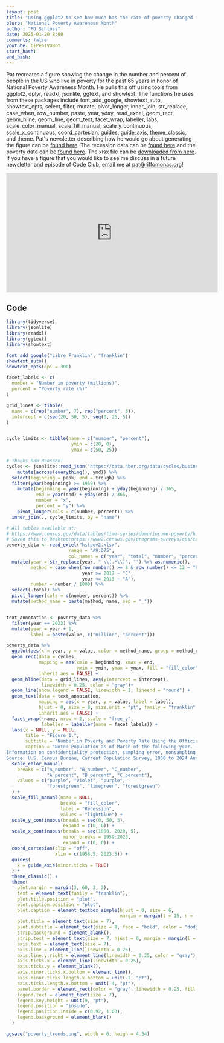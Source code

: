 ```yaml
---
layout: post
title: "Using ggplot2 to see how much has the rate of poverty changed in the US over the past 65 years (CC334)"
blurb: "National Poverty Awareness Month"
author: "PD Schloss"
date: 2025-01-20 8:00
comments: false
youtube: biPe61VD8oY
start_hash: 
end_hash: 
---
```


Pat recreates a figure showing the change in the number and percent of people in the US who live in poverty for the past 65 years in honor of National Poverty Awareness Month. He pulls this off using tools from ggplot2, dplyr, readxl, jsonlite, ggtext, and showtext. The functions he uses from these packages include font_add_google, showtext_auto, showtext_opts, select, filter, mutate, pivot_longer, inner_join, str_replace, case_when, row_number, paste, year, yday, read_excel, geom_rect, geom_hline, geom_line, geom_text, facet_wrap, labeller, labs, scale_color_manual, scale_fill_manual, scale_y_continuous, scale_x_continuous, coord_cartesian, guides, guide_axis, theme_classic, and theme. Pat's newsletter describing how he would go about generating the figure can be [found here](https://shop.riffomonas.org/posts/tracking-trends-in-poverty-with-ggplot2). The recession data can be [found here](https://data.nber.org) and the poverty data can be [found here](https://www.census.gov/data/tables/time-series/demo/income-poverty/historical-poverty-people.html). The xlsx file can be [downloaded from here](https://www2.census.gov/programs-surveys/cps/tables/time-series/historical-poverty-people/hstpov2.xlsx). If you have a figure that you would like to see me discuss in a future newsletter and episode of Code Club, email me at pat@riffomonas.org!

<iframe style="margin: 0 auto;display:block;" width="560" height="315" src="https://www.youtube.com/embed/{{ page.youtube }}" frameborder="0" allow="accelerometer; autoplay; encrypted-media; gyroscope; picture-in-picture" allowfullscreen></iframe>

## Code

```R
library(tidyverse)
library(jsonlite)
library(readxl)
library(ggtext)
library(showtext)

font_add_google("Libre Franklin", "franklin")
showtext_auto()
showtext_opts(dpi = 300)

facet_labels <- c(
  number = "Number in poverty (millions)",
  percent = "Poverty rate (%)"
)

grid_lines <- tibble(
  name = c(rep("number", 7), rep("percent", 6)),
  intercept = c(seq(20, 50, 5), seq(0, 25, 5))
)


cycle_limits <- tibble(name = c("number", "percent"),
                        ymin = c(20, 0),
                        ymax = c(50, 25))

# Thanks Rob Hanssen!
cycles <- jsonlite::read_json("https://data.nber.org/data/cycles/business_cycle_dates.json", simplifyVector = TRUE) %>%
    mutate(across(everything(), ymd)) %>%
  select(beginning = peak, end = trough) %>%
  filter(year(beginning) >= 1959) %>%
    mutate(beginning = year(beginning) + yday(beginning) / 365,
           end = year(end) + yday(end) / 365,
           number = "x",
           percent = "y") %>%
    pivot_longer(cols = c(number, percent)) %>%
  inner_join(., cycle_limits, by = "name")

# All tables available at:
# https://www.census.gov/data/tables/time-series/demo/income-poverty/historical-poverty-people.html
# Saved this to Desktop:https://www2.census.gov/programs-surveys/cps/tables/time-series/historical-poverty-people/hstpov2.xlsx
poverty_data <- read_excel("hstpov2.xlsx",
                       range = "A9:D75",
                       col_names = c("year", "total", "number", "percent")) %>%
  mutate(year = str_replace(year, " \\(.*\\)", "") %>% as.numeric(),
         method = case_when(row_number() >= 8 & row_number() <= 12 ~ "B",
                            year >= 2017 ~ "C",
                            year <= 2013 ~ "A"),
         number = number / 1000) %>%
  select(-total) %>%
  pivot_longer(cols = c(number, percent)) %>%
  mutate(method_name = paste(method, name, sep = "_"))


text_annotation <- poverty_data %>%
  filter(year == 2023) %>%
  mutate(year = year + 1,
         label = paste(value, c("million", "percent")))

poverty_data %>%
  ggplot(aes(x = year, y = value, color = method_name, group = method_name)) +
  geom_rect(data = cycles,
            mapping = aes(xmin = beginning, xmax = end,
                          ymin = ymin, ymax = ymax, fill = "fill_color"),
            inherit.aes = FALSE) +
  geom_hline(data = grid_lines, aes(yintercept = intercept),
             linewidth = 0.25, color = "gray")+
  geom_line(show.legend = FALSE, linewidth = 1, lineend = "round") +
  geom_text(data = text_annotation,
            mapping = aes(x = year, y = value, label = label),
            hjust = 0, size = 8, size.unit = "pt", family = "franklin",
            inherit.aes = FALSE) +
  facet_wrap(~name, nrow = 2, scale = "free_y",
             labeller = labeller(name = facet_labels)) +
  labs(x = NULL, y = NULL,
       title = "Figure 1.",
       subtitle = "Number in Poverty and Poverty Rate Using the Official Poverty Measure: 1959 to 2023",
       caption = "Note: Population as of March of the following year. The data for 2017 and beyond reflect the implementation of an updated processing system. The data for 2013 and beyond reflect the implementation of the redesigned income questions. Refer to Table A-3 for historical footnotes. The data points are placed at the midpoints of the respective years. Information on recessions is available in Appendix C.<br>
Information on confidentiality protection, sampling error, nonsampling error, and definitions is available at census.gov.<br>
Source: U.S. Census Bureau, Current Population Survey, 1960 to 2024 Annual Social and Economic Supplements (CPS ASEC).") +
  scale_color_manual(
    breaks = c("A_number", "B_number", "C_number",
               "A_percent", "B_percent", "C_percent"),
    values = c("purple", "violet", "purple",
               "forestgreen", "limegreen", "forestgreen")
  ) +
  scale_fill_manual(name = NULL,
                    breaks = "fill_color",
                    label = "Recession",
                    values = "lightblue") +
  scale_y_continuous(breaks = seq(0, 50, 5),
                     expand = c(0, 0)) +
  scale_x_continuous(breaks = seq(1960, 2020, 5),
                     minor_breaks = 1959:2023,
                     expand = c(0, 0)) +
  coord_cartesian(clip = "off",
                  xlim = c(1958.5, 2023.5)) +
  guides(
    x = guide_axis(minor.ticks = TRUE)
  ) +
  theme_classic() +
  theme(
    plot.margin = margin(3, 60, 3, 3),
    text = element_text(family = "franklin"),
    plot.title.position = "plot",
    plot.caption.position = "plot",
    plot.caption = element_textbox_simple(hjust = 0, size = 6,
                                          margin = margin(t = 15, r = -60)),
    plot.title = element_text(size = 7),
    plot.subtitle = element_text(size = 8, face = "bold", color = "dodgerblue"),
    strip.background = element_blank(),
    strip.text = element_text(size = 7, hjust = 0, margin = margin(l = 0, b = 3)),
    axis.text = element_text(size = 7),
    axis.line = element_line(linewidth = 0.25),
    axis.line.y.right = element_line(linewidth = 0.25, color = "gray"),
    axis.ticks.x = element_line(linewidth = 0.25),
    axis.ticks.y = element_blank(),
    axis.minor.ticks.x.bottom = element_line(),
    axis.minor.ticks.length.x.bottom = unit(-2, "pt"),
    axis.ticks.length.x.bottom = unit(-4, "pt"),
    panel.border = element_rect(color = "gray", linewidth = 0.25, fill = NA),
    legend.text = element_text(size = 7),
    legend.key.height = unit(9, "pt"),
    legend.position = "inside", 
    legend.position.inside = c(0.92, 1.03),
    legend.background = element_blank()
  )

ggsave("poverty_trends.png", width = 6, heigh = 4.34)
```

